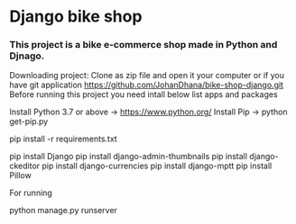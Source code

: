  # Django bike shop
### This project is a bike e-commerce  shop made in  Python and Djnago.

Downloading project:
Clone as zip file and open it your computer or if you have git application
https://github.com/JohanDhana/bike-shop-django.git
Before running this project you need intall below list apps and packages

Install Python 3.7 or above -> https://www.python.org/
Install Pip -> python get-pip.py

 pip install -r requirements.txt

pip install Django
pip install django-admin-thumbnails
pip install django-ckeditor
pip install django-currencies
pip install django-mptt
pip install Pillow

For running

python manage.py runserver
